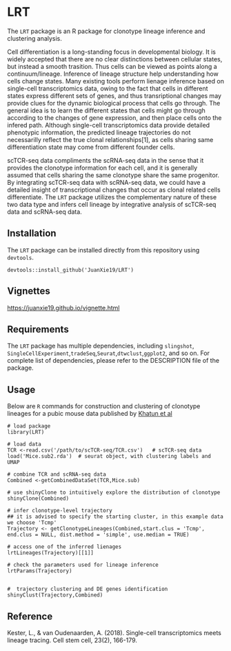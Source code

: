# LRT
The `LRT` package is an R package for clonotype lineage inference and clustering analysis. 

Cell differentiation is a long-standing focus in developmental biology. It is widely accepted that there are no clear distinctions between cellular states, but instead a smooth trasition. Thus cells can be viewed as points along a continuum/lineage. Inference of lineage structure help understanding how cells change states. Many existing tools perform lienage inference based on single-cell transcriptomics data, owing to the fact that cells in different states express different sets of genes, and thus transriptional changes may provide clues for the dynamic biological process that cells go through. The general idea is to learn the different states that cells might go through according to the changes of gene expression, and then place cells onto the infered path. Although single-cell transcriptomics data provide detailed phenotypic information, the predicted lineage trajectories do not necessarilly reflect the true clonal relationships[1], as cells sharing same differentiation state may come from different founder cells. 

scTCR-seq data compliments the scRNA-seq data in the sense that it provides the clonotype information for each cell, and it is generally assumed that cells sharing the same clonotype share the same progenitor. By integrating scTCR-seq data with scRNA-seq data, we could have a detailed insight of transcriptional changes that occur as clonal related cells differentiate. The `LRT` package utilizes the complementary nature of these two data type  and infers cell lineage by integrative analysis of scTCR-seq data and scRNA-seq data.


## Installation

The `LRT` package can be installed directly from this repository using `devtools`.

```
devtools::install_github('JuanXie19/LRT')
```

## Vignettes
https://juanxie19.github.io/vignette.html
## Requirements

The `LRT` package has multiple dependencies, including `slingshot`, `SingleCellExperiment`,`tradeSeq`,`Seurat`,`dtwclust`,`ggplot2`, and so on. For complete list of dependencies, please refer to the DESCRIPTION file of the package.

## Usage

Below are `R` commands for construction and clustering of clonotype lineages for a pubic mouse data published by [Khatun et al](https://pubmed.ncbi.nlm.nih.gov/33201171/)

```
# load package
library(LRT)

# load data
TCR <-read.csv('/path/to/scTCR-seq/TCR.csv')   # scTCR-seq data
load('Mice.sub2.rda')  # seurat object, with clustering labels and UMAP

# combine TCR and scRNA-seq data
Combined <-getCombinedDataSet(TCR,Mice.sub)

# use shinyClone to intuitively explore the distribution of clonotype
shinyClone(Combined)  

# infer clonotype-level trajectory
## it is advised to specify the starting cluster, in this example data we choose 'Tcmp'
Trajectory <- getClonotypeLineages(Combined,start.clus = 'Tcmp', end.clus = NULL, dist.method = 'simple', use.median = TRUE)

# access one of the inferred lienages
lrtLineages(Trajectory)[[1]]

# check the parameters used for lineage inference
lrtParams(Trajectory) 


#  trajectory clustering and DE genes identification
shinyClust(Trajectory,Combined)

```


## Reference
Kester, L., & van Oudenaarden, A. (2018). Single-cell transcriptomics meets lineage tracing. Cell stem cell, 23(2), 166-179.
